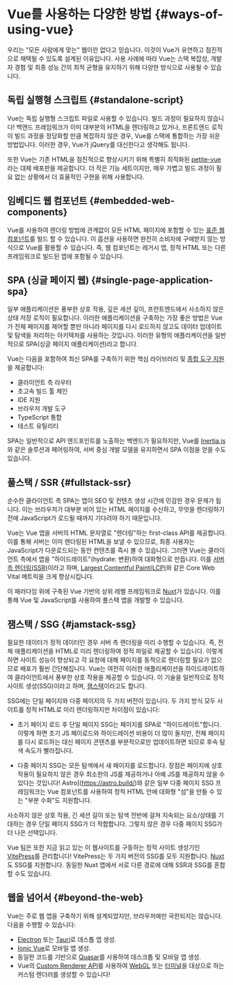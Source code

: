 # Vue를 사용하는 다양한 방법 {#ways-of-using-vue}

우리는 "모든 사람에게 맞는" 웹이란 없다고 믿습니다.
이것이 Vue가 유연하고 점진적으로 채택될 수 있도록 설계된 이유입니다.
사용 사례에 따라 Vue는 스택 복잡성, 개발자 경험 및 최종 성능 간의 최적 균형을 유지하기 위해 다양한 방식으로 사용될 수 있습니다.

## 독립 실행형 스크립트 {#standalone-script}

Vue는 독립 실행형 스크립트 파일로 사용할 수 있습니다.
빌드 과정이 필요하지 않습니다!
백엔드 프레임워크가 이미 대부분의 HTML을 렌더링하고 있거나,
프론트엔드 로직이 빌드 과정을 정당화할 만큼 복잡하지 않은 경우,
Vue를 스택에 통합하는 가장 쉬운 방법입니다.
이러한 경우, Vue가 jQuery를 대신한다고 생각해도 됩니다.

또한 Vue는 기존 HTML을 점진적으로 향상시키기 위해 특별히 최적화된 [petite-vue](https://github.com/vuejs/petite-vue)라는 대체 배포판을 제공합니다.
더 작은 기능 세트이지만, 매우 가볍고 빌드 과정이 필요 없는 상황에서 더 효율적인 구현을 위해 사용합니다.

## 임베디드 웹 컴포넌트 {#embedded-web-components}

Vue를 사용하여 렌더링 방법에 관계없이 모든 HTML 페이지에 포함할 수 있는 [표준 웹 컴포넌트](/guide/extras/web-components)를 빌드 할 수 있습니다.
이 옵션을 사용하면 완전히 소비자에 구애받지 않는 방식으로 Vue를 활용할 수 있습니다.
즉, 웹 컴포넌트는 레거시 앱, 정적 HTML 또는 다른 프레임워크로 빌드된 앱에 포함될 수 있습니다.

## SPA (싱글 페이지 웹) {#single-page-application-spa}


일부 애플리케이션은 풍부한 상호 작용, 깊은 세션 깊이, 프런트엔드에서 사소하지 않은 상태 저장 로직이 필요합니다. 이러한 애플리케이션을 구축하는 가장 좋은 방법은 Vue가 전체 페이지를 제어할 뿐만 아니라 페이지를 다시 로드하지 않고도 데이터 업데이트 및 탐색을 처리하는 아키텍처를 사용하는 것입니다. 이러한 유형의 애플리케이션을 일반적으로 SPA(싱글 페이지 애플리케이션)라고 합니다.


Vue는 다음을 포함하여 최신 SPA를 구축하기 위한 핵심 라이브러리 및 [종합 도구 지원](/guide/scaling-up/tooling)을 제공합니다:

- 클라이언트 측 라우터
- 초고속 빌드 툴 체인
- IDE 지원
- 브라우저 개발 도구
- TypeScript 통합
- 테스트 유틸리티

SPA는 일반적으로 API 엔드포인트를 노출하는 백엔드가 필요하지만,
Vue를 [Inertia.js](https://inertiajs.com)와 같은 솔루션과 페어링하여,
서버 중심 개발 모델을 유지하면서 SPA 이점을 얻을 수도 있습니다.

## 풀스택 / SSR {#fullstack-ssr}

순수한 클라이언트 측 SPA는 앱이 SEO 및 컨텐츠 생성 시간에 민감한 경우 문제가 됩니다.
이는 브라우저가 대부분 비어 있는 HTML 페이지를 수신하고,
무엇을 렌더링하기 전에 JavaScript가 로드될 때까지 기다려야 하기 때문입니다.

Vue는 Vue 앱을 서버의 HTML 문자열로 "렌더링"하는 first-class API를 제공합니다.
이를 통해 서버는 이미 렌더링된 HTML을 보낼 수 있으므로,
최종 사용자는 JavaScript가 다운로드되는 동안 컨텐츠를 즉시 볼 수 있습니다.
그러면 Vue는 클라이언트 측에서 앱을 "하이드레이트"(hydrate: 변환)하여 대화형으로 만듭니다.
이를 [서버 측 렌더링(SSR)](/guide/scaling-up/ssr)이라고 하며,
[Largest Contentful Paint(LCP)](https://web.dev/lcp/)와 같은 Core Web Vital 메트릭을 크게 향상시킵니다.

이 패러다임 위에 구축된 Vue 기반의 상위 레벨 프레임워크로 [Nuxt](https://nuxtjs.com/)가 있습니다.
이를 통해 Vue 및 JavaScript를 사용하여 풀스택 앱을 개발할 수 있습니다.

## 잼스택 / SSG {#jamstack-ssg}

필요한 데이터가 정적 데이터인 경우 서버 측 렌더링을 미리 수행할 수 있습니다. 즉, 전체 애플리케이션을 HTML로 미리 렌더링하여 정적 파일로 제공할 수 있습니다. 이렇게 하면 사이트 성능이 향상되고 각 요청에 대해 페이지를 동적으로 렌더링할 필요가 없으므로 배포가 훨씬 간단해집니다. Vue는 여전히 이러한 애플리케이션을 하이드레이트하여 클라이언트에서 풍부한 상호 작용을 제공할 수 있습니다. 이 기술을 일반적으로 정적 사이트 생성(SSG)이라고 하며, [잼스택](https://jamstack.org/what-is-jamstack/)이라고도 합니다.

SSG에는 단일 페이지와 다중 페이지의 두 가지 버전이 있습니다. 두 가지 방식 모두 사이트를 정적 HTML로 미리 렌더링하지만 차이점이 있습니다:

- 초기 페이지 로드 후 단일 페이지 SSG는 페이지를 SPA로 "하이드레이트"합니다. 이렇게 하면 초기 JS 페이로드와 하이드레이션 비용이 더 많이 들지만, 전체 페이지를 다시 로드하는 대신 페이지 콘텐츠를 부분적으로만 업데이트하면 되므로 후속 탐색 속도가 빨라집니다.

- 다중 페이지 SSG는 모든 탐색에서 새 페이지를 로드합니다. 장점은 페이지에 상호 작용이 필요하지 않은 경우 최소한의 JS를 제공하거나 아예 JS를 제공하지 않을 수 있다는 것입니다! Astro](https://astro.build/)와 같은 일부 다중 페이지 SSG 프레임워크는 Vue 컴포넌트를 사용하여 정적 HTML 안에 대화형 "섬"을 만들 수 있는 "부분 수화"도 지원합니다.

사소하지 않은 상호 작용, 긴 세션 길이 또는 탐색 전반에 걸쳐 지속되는 요소/상태를 기대하는 경우 단일 페이지 SSG가 더 적합합니다. 그렇지 않은 경우 다중 페이지 SSG가 더 나은 선택입니다.

Vue 팀은 또한 지금 읽고 있는 이 웹사이트를 구동하는 정적 사이트 생성기인 [VitePress](https://vitepress.dev/)를 관리합니다! VitePress는 두 가지 버전의 SSG를 모두 지원합니다. [Nuxt](https://nuxt.com/)도 SSG를 지원합니다. 동일한 Nuxt 앱에서 서로 다른 경로에 대해 SSR과 SSG를 혼합 할 수도 있습니다.

## 웹을 넘어서 {#beyond-the-web}

Vue는 주로 웹 앱을 구축하기 위해 설계되었지만,
브라우저에만 국한되지는 않습니다.
다음을 수행할 수 있습니다:

- [Electron](https://www.electronjs.org/) 또는 [Tauri](https://tauri.app)로 데스톱 앱 생성.
- [Ionic Vue](https://ionicframework.com/docs/vue/overview)로 모바일 앱 생성.
- 동일한 코드를 기반으로 [Quasar](https://quasar.dev/)를 사용하여 데스크톱 및 모바일 앱 생성.
- Vue의 [Custom Renderer API](/api/custom-renderer)를 사용하여 [WebGL](https://troisjs.github.io/) 또는 [터미널](https://github.com/ycmjason/vuminal)을 대상으로 하는 커스텀 렌더러를 생성할 수 있습니다!

